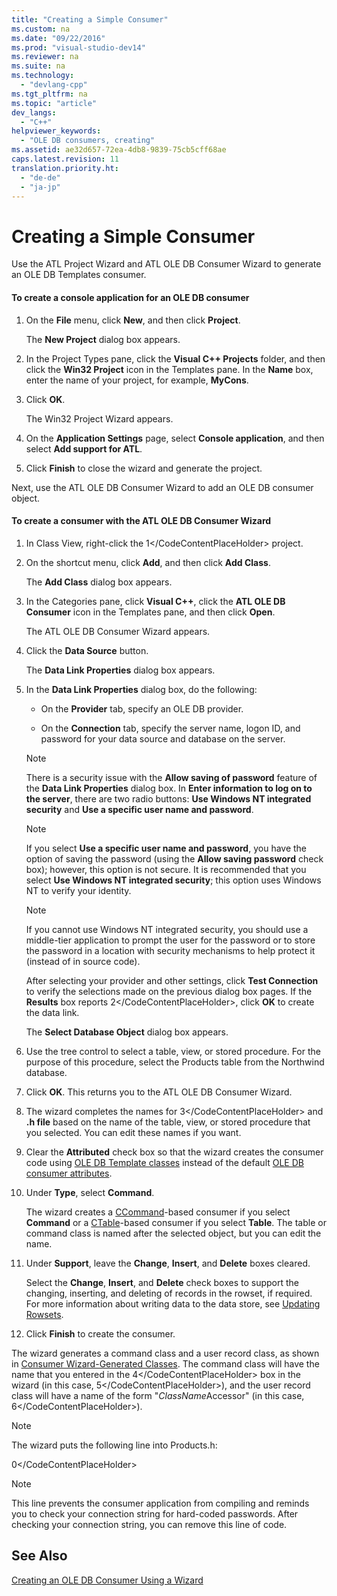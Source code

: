 ```yaml
---
title: "Creating a Simple Consumer"
ms.custom: na
ms.date: "09/22/2016"
ms.prod: "visual-studio-dev14"
ms.reviewer: na
ms.suite: na
ms.technology: 
  - "devlang-cpp"
ms.tgt_pltfrm: na
ms.topic: "article"
dev_langs: 
  - "C++"
helpviewer_keywords: 
  - "OLE DB consumers, creating"
ms.assetid: ae32d657-72ea-4db8-9839-75cb5cff68ae
caps.latest.revision: 11
translation.priority.ht: 
  - "de-de"
  - "ja-jp"
---
```

# Creating a Simple Consumer
Use the ATL Project Wizard and ATL OLE DB Consumer Wizard to generate an OLE DB Templates consumer.  
  
#### To create a console application for an OLE DB consumer  
  
1.  On the **File** menu, click **New**, and then click **Project**.  
  
     The **New Project** dialog box appears.  
  
2.  In the Project Types pane, click the **Visual C++ Projects** folder, and then click the **Win32 Project** icon in the Templates pane. In the **Name** box, enter the name of your project, for example, **MyCons**.  
  
3.  Click **OK**.  
  
     The Win32 Project Wizard appears.  
  
4.  On the **Application Settings** page, select **Console application**, and then select **Add support for ATL**.  
  
5.  Click **Finish** to close the wizard and generate the project.  
  
 Next, use the ATL OLE DB Consumer Wizard to add an OLE DB consumer object.  
  
#### To create a consumer with the ATL OLE DB Consumer Wizard  
  
1.  In Class View, right-click the <CodeContentPlaceHolder>1\</CodeContentPlaceHolder> project.  
  
2.  On the shortcut menu, click **Add**, and then click **Add Class**.  
  
     The **Add Class** dialog box appears.  
  
3.  In the Categories pane, click **Visual C++**, click the **ATL OLE DB Consumer** icon in the Templates pane, and then click **Open**.  
  
     The ATL OLE DB Consumer Wizard appears.  
  
4.  Click the **Data Source** button.  
  
     The **Data Link Properties** dialog box appears.  
  
5.  In the **Data Link Properties** dialog box, do the following:  
  
    -   On the **Provider** tab, specify an OLE DB provider.  
  
    -   On the **Connection** tab, specify the server name, logon ID, and password for your data source and database on the server.  
  
    > [!NOTE]
    >  There is a security issue with the **Allow saving of password** feature of the **Data Link Properties** dialog box. In **Enter information to log on to the server**, there are two radio buttons: **Use Windows NT integrated security** and **Use a specific user name and password**.  
  
    > [!NOTE]
    >  If you select **Use a specific user name and password**, you have the option of saving the password (using the **Allow saving password** check box); however, this option is not secure. It is recommended that you select **Use Windows NT integrated security**; this option uses Windows NT to verify your identity.  
  
    > [!NOTE]
    >  If you cannot use Windows NT integrated security, you should use a middle-tier application to prompt the user for the password or to store the password in a location with security mechanisms to help protect it (instead of in source code).  
  
     After selecting your provider and other settings, click **Test Connection** to verify the selections made on the previous dialog box pages. If the **Results** box reports <CodeContentPlaceHolder>2\</CodeContentPlaceHolder>, click **OK** to create the data link.  
  
     The **Select Database Object** dialog box appears.  
  
6.  Use the tree control to select a table, view, or stored procedure. For the purpose of this procedure, select the Products table from the Northwind database.  
  
7.  Click **OK**. This returns you to the ATL OLE DB Consumer Wizard.  
  
8.  The wizard completes the names for <CodeContentPlaceHolder>3\</CodeContentPlaceHolder> and **.h file** based on the name of the table, view, or stored procedure that you selected. You can edit these names if you want.  
  
9. Clear the **Attributed** check box so that the wizard creates the consumer code using [OLE DB Template classes](../vs140/ole-db-consumer-templates-reference.md) instead of the default [OLE DB consumer attributes](../vs140/ole-db-consumer-attributes.md).  
  
10. Under **Type**, select **Command**.  
  
     The wizard creates a [CCommand](../vs140/ccommand-class.md)-based consumer if you select **Command** or a [CTable](../vs140/ctable-class.md)-based consumer if you select **Table**. The table or command class is named after the selected object, but you can edit the name.  
  
11. Under **Support**, leave the **Change**, **Insert**, and **Delete** boxes cleared.  
  
     Select the **Change**, **Insert**, and **Delete** check boxes to support the changing, inserting, and deleting of records in the rowset, if required. For more information about writing data to the data store, see [Updating Rowsets](../vs140/updating-rowsets.md).  
  
12. Click **Finish** to create the consumer.  
  
 The wizard generates a command class and a user record class, as shown in [Consumer Wizard-Generated Classes](../vs140/consumer-wizard-generated-classes.md). The command class will have the name that you entered in the <CodeContentPlaceHolder>4\</CodeContentPlaceHolder> box in the wizard (in this case, <CodeContentPlaceHolder>5\</CodeContentPlaceHolder>), and the user record class will have a name of the form "*ClassName*Accessor" (in this case, <CodeContentPlaceHolder>6\</CodeContentPlaceHolder>).  
  
> [!NOTE]
>  The wizard puts the following line into Products.h:  
  
<CodeContentPlaceHolder>0\</CodeContentPlaceHolder>  
> [!NOTE]
>  This line prevents the consumer application from compiling and reminds you to check your connection string for hard-coded passwords. After checking your connection string, you can remove this line of code.  
  
## See Also  
 [Creating an OLE DB Consumer Using a Wizard](../vs140/creating-an-ole-db-consumer-using-a-wizard.md)
